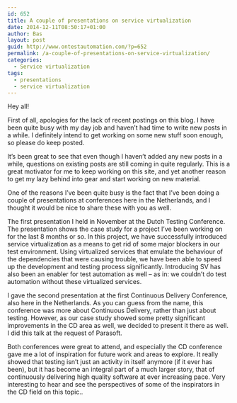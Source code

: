 ```yaml
---
id: 652
title: A couple of presentations on service virtualization
date: 2014-12-11T08:50:17+01:00
author: Bas
layout: post
guid: http://www.ontestautomation.com/?p=652
permalink: /a-couple-of-presentations-on-service-virtualization/
categories:
  - Service virtualization
tags:
  - presentations
  - service virtualization
---
```

Hey all!

First of all, apologies for the lack of recent postings on this blog. I have been quite busy with my day job and haven&#8217;t had time to write new posts in a while. I definitely intend to get working on some new stuff soon enough, so please do keep posted.

It&#8217;s been great to see that even though I haven&#8217;t added any new posts in a while, questions on existing posts are still coming in quite regularly. This is a great motivator for me to keep working on this site, and yet another reason to get my lazy behind into gear and start working on new material.

One of the reasons I&#8217;ve been quite busy is the fact that I&#8217;ve been doing a couple of presentations at conferences here in the Netherlands, and I thought it would be nice to share these with you as well.

The first presentation I held in November at the Dutch Testing Conference. The presentation shows the case study for a project I&#8217;ve been working on for the last 8 months or so. In this project, we have successfully introduced service virtualization as a means to get rid of some major blockers in our test environment. Using virtualized services that emulate the behaviour of the dependencies that were causing trouble, we have been able to speed up the development and testing process significantly. Introducing SV has also been an enabler for test automation as well &#8211; as in: we couldn&#8217;t do test automation without these virtualized services.

I gave the second presentation at the first Continuous Delivery Conference, also here in the Netherlands. As you can guess from the name, this conference was more about Continuous Delivery, rather than just about testing. However, as our case study showed some pretty significant improvements in the CD area as well, we decided to present it there as well. I did this talk at the request of Parasoft.

Both conferences were great to attend, and especially the CD conference gave me a lot of inspiration for future work and areas to explore. It really showed that testing isn&#8217;t just an activity in itself anymore (if it ever has been), but it has become an integral part of a much larger story, that of continuously delivering high quality software at ever increasing pace. Very interesting to hear and see the perspectives of some of the inspirators in the CD field on this topic..